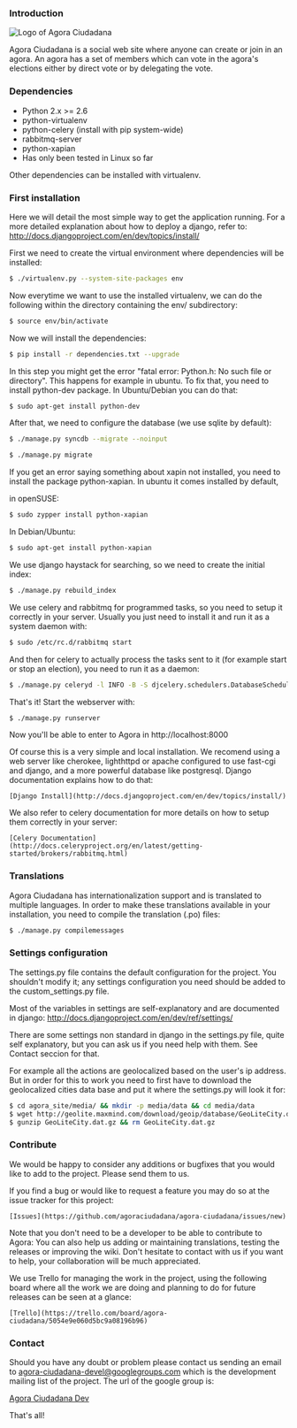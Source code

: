 ### Introduction

![Logo of Agora Ciudadana](https://agoravoting.com/static/img/agoralogo.png)

Agora Ciudadana is a social web site  where anyone can create or join in
an agora. An  agora has a set  of members which can vote  in the agora's
elections either by direct vote or by delegating the vote.


### Dependencies

* Python 2.x >= 2.6
* python-virtualenv
* python-celery (install with pip system-wide)
* rabbitmq-server
* python-xapian
* Has only been tested in Linux so far

Other dependencies can be installed with virtualenv.


### First installation

Here we will detail the most  simple way to get the application running.
For a more detailed explanation about  how to deploy a django, refer to:
http://docs.djangoproject.com/en/dev/topics/install/

First we need to create  the virtual environment where dependencies will
be installed:

```sh
$ ./virtualenv.py --system-site-packages env
```

Now everytime  we want to  use the installed  virtualenv, we can  do the
following within the directory containing the env/ subdirectory:

```sh
$ source env/bin/activate
```

Now we will install the dependencies:

```sh
$ pip install -r dependencies.txt --upgrade
```

In this  step you might  get the error  "fatal error: Python.h:  No such
file or directory". This happens for example in ubuntu. To fix that, you
need to install python-dev package. In Ubuntu/Debian you can do that:

```sh
$ sudo apt-get install python-dev
```

After that, we need to configure the database (we use sqlite by default):

```sh
$ ./manage.py syncdb --migrate --noinput
```

```sh
$ ./manage.py migrate
```

If you get an error saying something about xapin not installed, you need
to install  the package python-xapian.  In ubuntu it comes  installed by
default,

in openSUSE:

```sh
$ sudo zypper install python-xapian
```

In Debian/Ubuntu:

```sh
$ sudo apt-get install python-xapian
```

We use django  haystack for searching, so we need  to create the initial
index:

```sh
$ ./manage.py rebuild_index
```

We use celery and rabbitmq for programmed tasks, so you need to setup it
correctly in your server. Usually you just need to install it and run it
as a system daemon with:

```sh
$ sudo /etc/rc.d/rabbitmq start
```

And  then for  celery to  actually  process the  tasks sent  to it  (for
example start or stop an election), you need to run it as a daemon:

```sh
$ ./manage.py celeryd -l INFO -B -S djcelery.schedulers.DatabaseScheduler
```

That's it! Start the webserver with:

```sh
$ ./manage.py runserver
```

Now you'll be able to enter to Agora in http://localhost:8000

Of course  this is  a very  simple and  local installation.  We recomend
using a web server like cherokee, lighthttpd or apache configured to use
fast-cgi  and django,  and  a more  powerful  database like  postgresql.
Django documentation explains how to do that:

    [Django Install](http://docs.djangoproject.com/en/dev/topics/install/)

We also refer  to celery documentation for more details  on how to setup
them correctly in your server:

    [Celery Documentation](http://docs.celeryproject.org/en/latest/getting-started/brokers/rabbitmq.html)


### Translations

Agora Ciudadana  has internationalization  support and is  translated to
multiple languages.  In order  to make  these translations  available in
your installation, you need to compile the translation (.po) files:

```sh
$ ./manage.py compilemessages
```


### Settings configuration

The settings.py file contains the default configuration for the project.
You shouldn't modify  it; any settings configuration you  need should be
added to the custom_settings.py file.

Most  of  the  variables  in   settings  are  self-explanatory  and  are
documented in django: http://docs.djangoproject.com/en/dev/ref/settings/

There are some settings non standard  in django in the settings.py file,
quite self explanatory, but  you can ask us if you  need help with them.
See Contact seccion for that.

For example  all the  actions are  geolocalized based  on the  user's ip
address.  But in  order for  this  to work  you  need to  first have  to
download  the  geolocalized  cities  data  base and  put  it  where  the
settings.py will look it for:

```sh
$ cd agora_site/media/ && mkdir -p media/data && cd media/data
$ wget http://geolite.maxmind.com/download/geoip/database/GeoLiteCity.dat.gz
$ gunzip GeoLiteCity.dat.gz && rm GeoLiteCity.dat.gz
```


### Contribute

We would be  happy to consider any additions or  bugfixes that you would
like to add to the project. Please send them to us.

If you find  a bug or would like  to request a feature you may  do so at
the issue tracker for this project:

    [Issues](https://github.com/agoraciudadana/agora-ciudadana/issues/new)

Note that you don't  need to be a developer to be  able to contribute to
Agora: You can also help  us adding or maintaining translations, testing
the releases or improving the wiki. Don't hesitate to contact with us if
you want to help, your collaboration will be much appreciated.

We use Trello for managing the  work in the project, using the following
board where  all the  work we are  doing and planning  to do  for future
releases can be seen at a glance:

    [Trello](https://trello.com/board/agora-ciudadana/5054e9e060d5bc9a08196b96)


### Contact

Should  you have  any  doubt or  problem please  contact  us sending  an
email to agora-ciudadana-devel@googlegroups.com which is the development
mailing list of the project. The url of the google group is:

   [Agora Ciudadana Dev](https://groups.google.com/group/agora-ciudadana-devel)

That's all!
